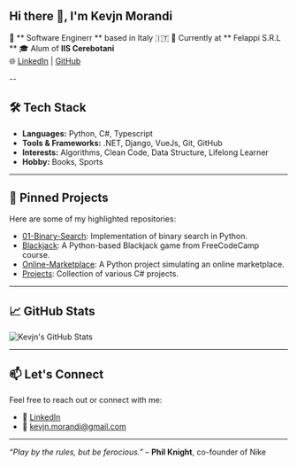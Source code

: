 ## Hi there 👋, I'm Kevjn Morandi

🎯 ** Software Enginerr ** based in Italy 🇮🇹
💼 Currently at ** Felappi S.R.L **
🎓 Alum of **IIS Cerebotani**  
🌐 [LinkedIn](https://www.linkedin.com/in/kevjn-morandi-924110215/) | [GitHub](https://github.com/morandi-kevjn)

--

## 🛠️ Tech Stack

- **Languages:** Python, C#, Typescript
- **Tools & Frameworks:** .NET, Django, VueJs, Git, GitHub
- **Interests:** Algorithms, Clean Code, Data Structure, Lifelong Learner
- **Hobby:** Books, Sports

---

## 📌 Pinned Projects

Here are some of my highlighted repositories:

- [01-Binary-Search](https://github.com/morandi-kevjn/01-Binary-Search): Implementation of binary search in Python.
- [Blackjack](https://github.com/morandi-kevjn/Blackjack): A Python-based Blackjack game from FreeCodeCamp course.
- [Online-Marketplace](https://github.com/morandi-kevjn/Online-Marketplace): A Python project simulating an online marketplace.
- [Projects](https://github.com/morandi-kevjn/Projects): Collection of various C# projects.

---

## 📈 GitHub Stats

![Kevjn's GitHub Stats](https://github-readme-stats.vercel.app/api?username=morandi-kevjn&show_icons=true&theme=default)

---

## 📫 Let's Connect

Feel free to reach out or connect with me:

- 💼 [LinkedIn](https://www.linkedin.com/in/kevjn-morandi-924110215/)
- 📧 kevjn.morandi@gmail.com

---

*“Play by the rules, but be ferocious.”* – **Phil Knight**, co-founder of Nike

